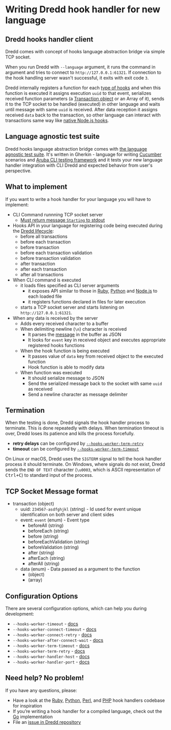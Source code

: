 # Writing Dredd hook handler for new language

## Dredd hooks handler client

Dredd comes with concept of hooks language abstraction bridge via simple TCP socket.

When you run Dredd with `--language` argument, it runs the command in argument and tries to connect to `http://127.0.0.1:61321`. If connection to the hook handling server wasn't successful, it exits with exit code `3`.

Dredd internally registers a function for each [type of hooks](hooks.md#types-of-hooks) and when this function is executed it assigns execution `uuid` to that event, serializes received function parameters (a [Transaction object](data-structures.md#transaction) or an Array of it), sends it to the TCP socket to be handled (executed) in other language and waits until message with same `uuid` is received. After data reception it assigns received `data` back to the transaction, so other language can interact with transactions same way like [native Node.js hooks](hooks-nodejs.md).

## Language agnostic test suite

Dredd hooks language abstraction bridge comes with [the language agnostic test suite](https://github.com/apiaryio/dredd-hooks-template). It's written in Gherkin - language for writing [Cucumber](https://github.com/cucumber/cucumber/wiki/A-Table-Of-Content) scenarios and [Aruba CLI testing framework](https://github.com/cucumber/aruba) and it tests your new language handler integration with CLI Dredd and expected behavior from user's perspective.

## What to implement

If you want to write a hook handler for your language you will have to implement:

- CLI Command runnning TCP socket server
    - [Must return message `Starting` to stdout](https://github.com/apiaryio/dredd-hooks-template/blob/master/features/tcp_server.feature#L5)
- Hooks API in your language for registering code being executed during the [Dredd lifecycle](how-it-works.md#execution-life-cycle):
    - before all transactions
    - before each transaction
    - before transaction
    - before each transaction validation
    - before transaction validation
    - after transaction
    - after each transaction
    - after all transactions
- When CLI command is executed
    - it loads files specified as CLI server arguments
        - it exposes API similar to those in [Ruby](hooks-ruby.md), [Python](hooks-python.md) and [Node.js](hooks-nodejs.md) to each loaded file
        - it registers functions declared in files for later execution
    - starts a TCP socket server and starts listening on `http://127.0.0.1:61321`.
- When any data is received by the server
    - Adds every received character to a buffer
    - When delimiting newline (`\n`) character is received
        - It parses the [message](#tcp-socket-message-format) in the buffer as JSON
        - It looks for `event` key in received object and executes appropriate registered hooks functions
    - When the hook function is being executed
        - It passes value of `data` key from received object to the executed function
        - Hook function is able to modify data
    - When function was executed
        - It should serialize message to JSON
        - Send the serialized message back to the socket with same `uuid` as received
        - Send a newline character as message delimiter

## Termination

When the testing is done, Dredd signals the hook handler process to terminate. This is done repeatedly with delays. When termination timeout is over, Dredd loses its patience and kills the process forcefully.

- **retry delays** can be configured by [`--hooks-worker-term-retry`](usage-cli.md#hooks-worker-term-retry)
- **timeout** can be configured by [`--hooks-worker-term-timeout`](usage-cli.md#hooks-worker-term-timeout)

On Linux or macOS, Dredd uses the `SIGTERM` signal to tell the hook handler process it should terminate. On Windows, where signals do not exist, Dredd sends the `END OF TEXT` character (`\u0003`, which is ASCII representation of <kbd>Ctrl+C</kbd>) to standard input of the process.

## TCP Socket Message format

- transaction (object)
    - uuid: `234567-asdfghjkl` (string) - Id used for event unique identification on both server and client sides
    - event: `event` (enum) - Event type
        - beforeAll (string)
        - beforeEach (string)
        - before (string)
        - beforeEachValidation (string)
        - beforeValidation (string)
        - after (string)
        - afterEach (string)
        - afterAll (string)
    - data (enum) - Data passed as a argument to the function
        - (object)
        - (array)

## Configuration Options

There are several configuration options, which can help you during development:

- `--hooks-worker-timeout` - [docs](usage-cli.md#hooks-worker-timeout)
- `--hooks-worker-connect-timeout` - [docs](usage-cli.md#hooks-worker-connect-timeout)
- `--hooks-worker-connect-retry` - [docs](usage-cli.md#hooks-worker-connect-retry)
- `--hooks-worker-after-connect-wait` - [docs](usage-cli.md#hooks-worker-after-connect-wait)
- `--hooks-worker-term-timeout` - [docs](usage-cli.md#hooks-worker-term-timeout)
- `--hooks-worker-term-retry` - [docs](usage-cli.md#hooks-worker-term-retry)
- `--hooks-worker-handler-host` - [docs](usage-cli.md#hooks-worker-handler-host)
- `--hooks-worker-handler-port` - [docs](usage-cli.md#hooks-worker-handler-port)

## Need help? No problem!

If you have any questions, please:

- Have a look at the [Ruby](https://github.com/apiaryio/dredd-hooks-ruby), [Python](https://github.com/apiaryio/dredd-hooks-python), [Perl](https://github.com/ungrim97/Dredd-Hooks), and [PHP](https://github.com/ddelnano/dredd-hooks-php) hook handlers codebase for inspiration
- If you’re writing a hook handler for a compiled language, check out the [Go](https://github.com/snikch/goodman) implementation
- File an [issue in Dredd repository](https://github.com/apiaryio/dredd/issues/new)
